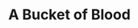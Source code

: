 ---
layout: film

excerpt: Walter Paisley, nerdy busboy at a Bohemian café, is jealous of the talent (and popularity) of its various artistic regulars. But after accidentally killing his landlady's cat and covering the body in plaster to hide the evidence, he is acclaimed as a brilliant sculptor - but his new-found friends want to see more of his work. Lacking any artistic talent whatsoever, Walter has to resort to similar methods to produce new work, and soon people start mysteriously disappearing...
title: A Bucket of Blood
runtime: 66
genre:
- B-movie
- Horror
- Comedy
- Crime
silent: no
decade: 1950s
recommended: yes
editors-rating: 3.5
image:  /feature-images/A-Bucket-of-Blood-1959.jpg
video: https://www.youtube.com/embed/3Bgkb0-fYac?rel=0&amp;controls=0&amp;showinfo=0
synopsis: Walter Paisley, nerdy busboy at a Bohemian café, is jealous of the talent (and popularity) of its various artistic regulars. But after accidentally killing his landlady's cat and covering the body in plaster to hide the evidence, he is acclaimed as a brilliant sculptor - but his new-found friends want to see more of his work. Lacking any artistic talent whatsoever, Walter has to resort to similar methods to produce new work, and soon people start mysteriously disappearing...
director:  Roger Corman
year: 1959
country: USA
language: English
cast:
- Dick Miller
- Barboura Morris
- Antony Carbone
imdb: http://www.imdb.com/title/tt0052655/?ref_=fn_al_tt_1

--- 